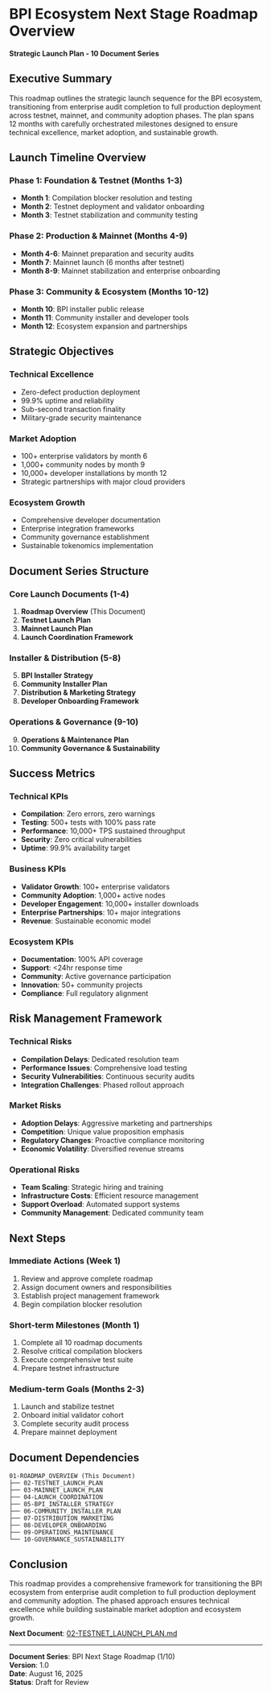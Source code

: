 # BPI Ecosystem Next Stage Roadmap Overview
**Strategic Launch Plan - 10 Document Series**

## Executive Summary

This roadmap outlines the strategic launch sequence for the BPI ecosystem, transitioning from enterprise audit completion to full production deployment across testnet, mainnet, and community adoption phases. The plan spans 12 months with carefully orchestrated milestones designed to ensure technical excellence, market adoption, and sustainable growth.

## Launch Timeline Overview

### Phase 1: Foundation & Testnet (Months 1-3)
- **Month 1**: Compilation blocker resolution and testing
- **Month 2**: Testnet deployment and validator onboarding
- **Month 3**: Testnet stabilization and community testing

### Phase 2: Production & Mainnet (Months 4-9)
- **Month 4-6**: Mainnet preparation and security audits
- **Month 7**: Mainnet launch (6 months after testnet)
- **Month 8-9**: Mainnet stabilization and enterprise onboarding

### Phase 3: Community & Ecosystem (Months 10-12)
- **Month 10**: BPI installer public release
- **Month 11**: Community installer and developer tools
- **Month 12**: Ecosystem expansion and partnerships

## Strategic Objectives

### Technical Excellence
- Zero-defect production deployment
- 99.9% uptime and reliability
- Sub-second transaction finality
- Military-grade security maintenance

### Market Adoption
- 100+ enterprise validators by month 6
- 1,000+ community nodes by month 9
- 10,000+ developer installations by month 12
- Strategic partnerships with major cloud providers

### Ecosystem Growth
- Comprehensive developer documentation
- Enterprise integration frameworks
- Community governance establishment
- Sustainable tokenomics implementation

## Document Series Structure

### Core Launch Documents (1-4)
1. **Roadmap Overview** (This Document)
2. **Testnet Launch Plan**
3. **Mainnet Launch Plan** 
4. **Launch Coordination Framework**

### Installer & Distribution (5-8)
5. **BPI Installer Strategy**
6. **Community Installer Plan**
7. **Distribution & Marketing Strategy**
8. **Developer Onboarding Framework**

### Operations & Governance (9-10)
9. **Operations & Maintenance Plan**
10. **Community Governance & Sustainability**

## Success Metrics

### Technical KPIs
- **Compilation**: Zero errors, zero warnings
- **Testing**: 500+ tests with 100% pass rate
- **Performance**: 10,000+ TPS sustained throughput
- **Security**: Zero critical vulnerabilities
- **Uptime**: 99.9% availability target

### Business KPIs
- **Validator Growth**: 100+ enterprise validators
- **Community Adoption**: 1,000+ active nodes
- **Developer Engagement**: 10,000+ installer downloads
- **Enterprise Partnerships**: 10+ major integrations
- **Revenue**: Sustainable economic model

### Ecosystem KPIs
- **Documentation**: 100% API coverage
- **Support**: <24hr response time
- **Community**: Active governance participation
- **Innovation**: 50+ community projects
- **Compliance**: Full regulatory alignment

## Risk Management Framework

### Technical Risks
- **Compilation Delays**: Dedicated resolution team
- **Performance Issues**: Comprehensive load testing
- **Security Vulnerabilities**: Continuous security audits
- **Integration Challenges**: Phased rollout approach

### Market Risks
- **Adoption Delays**: Aggressive marketing and partnerships
- **Competition**: Unique value proposition emphasis
- **Regulatory Changes**: Proactive compliance monitoring
- **Economic Volatility**: Diversified revenue streams

### Operational Risks
- **Team Scaling**: Strategic hiring and training
- **Infrastructure Costs**: Efficient resource management
- **Support Overload**: Automated support systems
- **Community Management**: Dedicated community team

## Next Steps

### Immediate Actions (Week 1)
1. Review and approve complete roadmap
2. Assign document owners and responsibilities
3. Establish project management framework
4. Begin compilation blocker resolution

### Short-term Milestones (Month 1)
1. Complete all 10 roadmap documents
2. Resolve critical compilation blockers
3. Execute comprehensive test suite
4. Prepare testnet infrastructure

### Medium-term Goals (Months 2-3)
1. Launch and stabilize testnet
2. Onboard initial validator cohort
3. Complete security audit process
4. Prepare mainnet deployment

## Document Dependencies

```
01-ROADMAP_OVERVIEW (This Document)
├── 02-TESTNET_LAUNCH_PLAN
├── 03-MAINNET_LAUNCH_PLAN
├── 04-LAUNCH_COORDINATION
├── 05-BPI_INSTALLER_STRATEGY
├── 06-COMMUNITY_INSTALLER_PLAN
├── 07-DISTRIBUTION_MARKETING
├── 08-DEVELOPER_ONBOARDING
├── 09-OPERATIONS_MAINTENANCE
└── 10-GOVERNANCE_SUSTAINABILITY
```

## Conclusion

This roadmap provides a comprehensive framework for transitioning the BPI ecosystem from enterprise audit completion to full production deployment and community adoption. The phased approach ensures technical excellence while building sustainable market adoption and ecosystem growth.

**Next Document**: [02-TESTNET_LAUNCH_PLAN.md](./02-TESTNET_LAUNCH_PLAN.md)

---

**Document Series**: BPI Next Stage Roadmap (1/10)  
**Version**: 1.0  
**Date**: August 16, 2025  
**Status**: Draft for Review

